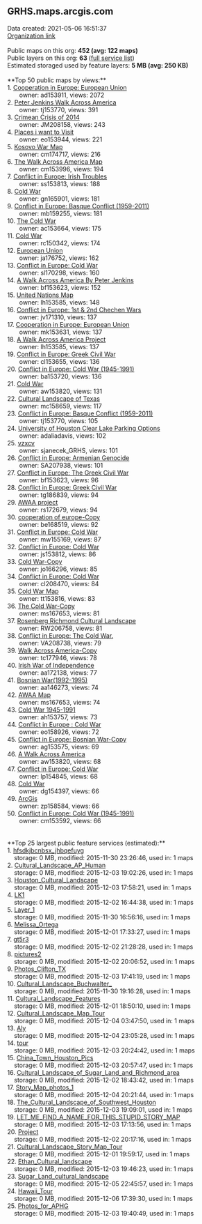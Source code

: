 <h2>GRHS.maps.arcgis.com</h2> Data created: 2021-05-06 16:51:37 <br /><a target='new' href='https://GRHS.maps.arcgis.com'>Organization link</a><br /><br />Public maps on this org: <b>452 (avg: 122 maps)</b><br />Public layers on this org: <b>63 </b>(<a target='new' href='https://services.arcgis.com/UzxOobhpbvmBNSLw/ArcGIS/rest/services'>full service list</a>)<br />Estimated storaged used by feature layers: <b>5 MB (avg: 250 KB)</b><br /><br />**Top 50 public maps by views:**<br />  1. <a target='new' href='https://www.arcgis.com/home/item.html?id=61871d0251674b0faca4a2517c2c2da8'>Cooperation in Europe: European Union</a> <br />  &nbsp;&nbsp;&nbsp;&nbsp; &nbsp;&nbsp;owner: ad153911, views: 2072<br />  2. <a target='new' href='https://www.arcgis.com/home/item.html?id=5ce94603593f4648ab23546df6a5a368'>Peter Jenkins Walk Across America</a> <br />  &nbsp;&nbsp;&nbsp;&nbsp; &nbsp;&nbsp;owner: tj153770, views: 391<br />  3. <a target='new' href='https://www.arcgis.com/home/item.html?id=e5ab33039ef84bf8afdaeb1f0ec8eb55'>Crimean Crisis of 2014</a> <br />  &nbsp;&nbsp;&nbsp;&nbsp; &nbsp;&nbsp;owner: JM208158, views: 243<br />  4. <a target='new' href='https://www.arcgis.com/home/item.html?id=744a0e99170e43e08d6c5b18024f3968'>Places i want to Visit</a> <br />  &nbsp;&nbsp;&nbsp;&nbsp; &nbsp;&nbsp;owner: eo153944, views: 221<br />  5. <a target='new' href='https://www.arcgis.com/home/item.html?id=d328bd4047bb4c7589311c82feffb7ac'>Kosovo War Map</a> <br />  &nbsp;&nbsp;&nbsp;&nbsp; &nbsp;&nbsp;owner: cm174717, views: 216<br />  6. <a target='new' href='https://www.arcgis.com/home/item.html?id=248003980cea451aaef852adf5c6b970'>The Walk Across America Map</a> <br />  &nbsp;&nbsp;&nbsp;&nbsp; &nbsp;&nbsp;owner: cm153996, views: 194<br />  7. <a target='new' href='https://www.arcgis.com/home/item.html?id=9dea60be3fe148b8b041baa7cc22f303'>Conflict in Europe: Irish Troubles</a> <br />  &nbsp;&nbsp;&nbsp;&nbsp; &nbsp;&nbsp;owner: ss153813, views: 188<br />  8. <a target='new' href='https://www.arcgis.com/home/item.html?id=4fe68ae09a6c427d894e36fe25ea06c9'>Cold War</a> <br />  &nbsp;&nbsp;&nbsp;&nbsp; &nbsp;&nbsp;owner: gn165901, views: 181<br />  9. <a target='new' href='https://www.arcgis.com/home/item.html?id=302682054b19483286e57559a8eb6dfe'>Conflict in Europe: Basque Conflict (1959-2011)</a> <br />  &nbsp;&nbsp;&nbsp;&nbsp; &nbsp;&nbsp;owner: mb159255, views: 181<br />  10. <a target='new' href='https://www.arcgis.com/home/item.html?id=b289120cff5c4947ac1bf6731771f8df'>The Cold War</a> <br />  &nbsp;&nbsp;&nbsp;&nbsp; &nbsp;&nbsp;owner: ac153664, views: 175<br />  11. <a target='new' href='https://www.arcgis.com/home/item.html?id=6e7f0ee1ff3d4a5cb50157104e2ba478'>Cold War</a> <br />  &nbsp;&nbsp;&nbsp;&nbsp; &nbsp;&nbsp;owner: rc150342, views: 174<br />  12. <a target='new' href='https://www.arcgis.com/home/item.html?id=cb4b2764cd6a445983989ddd6de2a42b'>European Union</a> <br />  &nbsp;&nbsp;&nbsp;&nbsp; &nbsp;&nbsp;owner: ja176752, views: 162<br />  13. <a target='new' href='https://www.arcgis.com/home/item.html?id=9d2b544bd2204da6a231a89ac012c718'>Conflict in Europe: Cold War</a> <br />  &nbsp;&nbsp;&nbsp;&nbsp; &nbsp;&nbsp;owner: sl170298, views: 160<br />  14. <a target='new' href='https://www.arcgis.com/home/item.html?id=1a8c76f74a4c4805aa3ffa5e23d4eed5'>A Walk Across America By Peter Jenkins</a> <br />  &nbsp;&nbsp;&nbsp;&nbsp; &nbsp;&nbsp;owner: bf153623, views: 152<br />  15. <a target='new' href='https://www.arcgis.com/home/item.html?id=40e7cf9b39474a1296d56719a47b9c22'>United Nations Map</a> <br />  &nbsp;&nbsp;&nbsp;&nbsp; &nbsp;&nbsp;owner: lh153585, views: 148<br />  16. <a target='new' href='https://www.arcgis.com/home/item.html?id=7be2e18f846c4ae9b9dd9fd645a55ecb'>Conflict in Europe: 1st & 2nd Chechen Wars</a> <br />  &nbsp;&nbsp;&nbsp;&nbsp; &nbsp;&nbsp;owner: jv171310, views: 137<br />  17. <a target='new' href='https://www.arcgis.com/home/item.html?id=28ae0a1634184c1abf4ead3310364223'>Cooperation in Europe: European Union</a> <br />  &nbsp;&nbsp;&nbsp;&nbsp; &nbsp;&nbsp;owner: mk153631, views: 137<br />  18. <a target='new' href='https://www.arcgis.com/home/item.html?id=178af984ef63480c883f332868dc733d'>A Walk Across America Project</a> <br />  &nbsp;&nbsp;&nbsp;&nbsp; &nbsp;&nbsp;owner: lh153585, views: 137<br />  19. <a target='new' href='https://www.arcgis.com/home/item.html?id=2bb885f48c924024819b272806244487'>Conflict in Europe: Greek Civil War</a> <br />  &nbsp;&nbsp;&nbsp;&nbsp; &nbsp;&nbsp;owner: cl153655, views: 136<br />  20. <a target='new' href='https://www.arcgis.com/home/item.html?id=9897dc1817e64c6593d09ae95df183d0'>Conflict in Europe: Cold War (1945-1991)</a> <br />  &nbsp;&nbsp;&nbsp;&nbsp; &nbsp;&nbsp;owner: ba153720, views: 136<br />  21. <a target='new' href='https://www.arcgis.com/home/item.html?id=2b8c7aa7b8e047aa928abf17aae95179'>Cold War</a> <br />  &nbsp;&nbsp;&nbsp;&nbsp; &nbsp;&nbsp;owner: aw153820, views: 131<br />  22. <a target='new' href='https://www.arcgis.com/home/item.html?id=40cb27087c96421e9c00202a88f0f2ce'>Cultural Landscape of Texas</a> <br />  &nbsp;&nbsp;&nbsp;&nbsp; &nbsp;&nbsp;owner: mc158659, views: 117<br />  23. <a target='new' href='https://www.arcgis.com/home/item.html?id=d4e00ca88fff478db22d77f518576067'>Conflict in Europe: Basque Conflict (1959-2011)</a> <br />  &nbsp;&nbsp;&nbsp;&nbsp; &nbsp;&nbsp;owner: tj153770, views: 105<br />  24. <a target='new' href='https://www.arcgis.com/home/item.html?id=0da92aaa946c44499904246524c8c963'>University of Houston Clear Lake Parking Options</a> <br />  &nbsp;&nbsp;&nbsp;&nbsp; &nbsp;&nbsp;owner: adaliadavis, views: 102<br />  25. <a target='new' href='https://www.arcgis.com/home/item.html?id=2d28f367373b4ac4b3a2cf00a38fde94'>vzxcv</a> <br />  &nbsp;&nbsp;&nbsp;&nbsp; &nbsp;&nbsp;owner: sjanecek_GRHS, views: 101<br />  26. <a target='new' href='https://www.arcgis.com/home/item.html?id=856f580306ae47849ae7ea0da61805ae'>Conflict in Europe: Armenian Genocide</a> <br />  &nbsp;&nbsp;&nbsp;&nbsp; &nbsp;&nbsp;owner: SA207938, views: 101<br />  27. <a target='new' href='https://www.arcgis.com/home/item.html?id=78938d71fad0453482ba7ca47a0bfc23'>Conflict in Europe: The Greek Civil War</a> <br />  &nbsp;&nbsp;&nbsp;&nbsp; &nbsp;&nbsp;owner: bf153623, views: 96<br />  28. <a target='new' href='https://www.arcgis.com/home/item.html?id=8504b5862de445629c0a67f6ca3d9931'>Conflict in Europe: Greek Civil War</a> <br />  &nbsp;&nbsp;&nbsp;&nbsp; &nbsp;&nbsp;owner: tg186839, views: 94<br />  29. <a target='new' href='https://www.arcgis.com/home/item.html?id=027a0e374b85442bb936698de0ae301b'>AWAA project</a> <br />  &nbsp;&nbsp;&nbsp;&nbsp; &nbsp;&nbsp;owner: rs172679, views: 94<br />  30. <a target='new' href='https://www.arcgis.com/home/item.html?id=ce45bbbb7e294d159d0daaa523e143a9'>cooperation of europe-Copy</a> <br />  &nbsp;&nbsp;&nbsp;&nbsp; &nbsp;&nbsp;owner: be168519, views: 92<br />  31. <a target='new' href='https://www.arcgis.com/home/item.html?id=9667a230efb0475c96787b9fe718e6be'>Conflict in Europe: Cold War</a> <br />  &nbsp;&nbsp;&nbsp;&nbsp; &nbsp;&nbsp;owner: mw155169, views: 87<br />  32. <a target='new' href='https://www.arcgis.com/home/item.html?id=b91e1392e49c44299490019f9aa575c2'>Conflict in Europe: Cold War</a> <br />  &nbsp;&nbsp;&nbsp;&nbsp; &nbsp;&nbsp;owner: js153812, views: 86<br />  33. <a target='new' href='https://www.arcgis.com/home/item.html?id=07b1ff5db74642259cd142f349003e04'>Cold War-Copy</a> <br />  &nbsp;&nbsp;&nbsp;&nbsp; &nbsp;&nbsp;owner: jo166296, views: 85<br />  34. <a target='new' href='https://www.arcgis.com/home/item.html?id=71f4c5ef2c744e339a3a8eefccd4fd02'>Conflict in Europe: Cold War</a> <br />  &nbsp;&nbsp;&nbsp;&nbsp; &nbsp;&nbsp;owner: cl208470, views: 84<br />  35. <a target='new' href='https://www.arcgis.com/home/item.html?id=f735829b50fb48e28454d3f1410e682f'>Cold War Map</a> <br />  &nbsp;&nbsp;&nbsp;&nbsp; &nbsp;&nbsp;owner: tt153816, views: 83<br />  36. <a target='new' href='https://www.arcgis.com/home/item.html?id=09e70628e87f4c6db25a4837c2ecb980'>The Cold War-Copy</a> <br />  &nbsp;&nbsp;&nbsp;&nbsp; &nbsp;&nbsp;owner: ms167653, views: 81<br />  37. <a target='new' href='https://www.arcgis.com/home/item.html?id=58c19202329642358e60ef55b59e1aa9'>Rosenberg Richmond Cultural Landscape</a> <br />  &nbsp;&nbsp;&nbsp;&nbsp; &nbsp;&nbsp;owner: RW206758, views: 81<br />  38. <a target='new' href='https://www.arcgis.com/home/item.html?id=3c585633fe144d8d92692abfeb41890e'>Conflict in Europe: The Cold War.</a> <br />  &nbsp;&nbsp;&nbsp;&nbsp; &nbsp;&nbsp;owner: VA208738, views: 79<br />  39. <a target='new' href='https://www.arcgis.com/home/item.html?id=be8d6fa3ed45478f8217deb0b1e8044f'>Walk Across America-Copy</a> <br />  &nbsp;&nbsp;&nbsp;&nbsp; &nbsp;&nbsp;owner: tc177946, views: 78<br />  40. <a target='new' href='https://www.arcgis.com/home/item.html?id=2c0f105b2d7f496da944aea0a091ca02'>Irish War of Independence</a> <br />  &nbsp;&nbsp;&nbsp;&nbsp; &nbsp;&nbsp;owner: aa172138, views: 77<br />  41. <a target='new' href='https://www.arcgis.com/home/item.html?id=2a6674345b824054b4de6bf7260ce40c'>Bosnian War(1992-1995)</a> <br />  &nbsp;&nbsp;&nbsp;&nbsp; &nbsp;&nbsp;owner: aa146273, views: 74<br />  42. <a target='new' href='https://www.arcgis.com/home/item.html?id=598ab1d73c3f4bcab04a097b93f24ee9'>AWAA Map</a> <br />  &nbsp;&nbsp;&nbsp;&nbsp; &nbsp;&nbsp;owner: ms167653, views: 74<br />  43. <a target='new' href='https://www.arcgis.com/home/item.html?id=5d9d65d19c624fe7b38d6dd50c3005e4'>Cold War 1945-1991</a> <br />  &nbsp;&nbsp;&nbsp;&nbsp; &nbsp;&nbsp;owner: ah153757, views: 73<br />  44. <a target='new' href='https://www.arcgis.com/home/item.html?id=73bdb580069343aeaa2984c821e18aaa'>Conflict in Europe  : Cold War</a> <br />  &nbsp;&nbsp;&nbsp;&nbsp; &nbsp;&nbsp;owner: eo158926, views: 72<br />  45. <a target='new' href='https://www.arcgis.com/home/item.html?id=7330b4f22e234a5c90ac2f8c48c79c50'>Conflict in Europe: Bosnian War-Copy</a> <br />  &nbsp;&nbsp;&nbsp;&nbsp; &nbsp;&nbsp;owner: ag153575, views: 69<br />  46. <a target='new' href='https://www.arcgis.com/home/item.html?id=2470edad81a347c2b1f1f69c17090ece'>A Walk Across America</a> <br />  &nbsp;&nbsp;&nbsp;&nbsp; &nbsp;&nbsp;owner: aw153820, views: 68<br />  47. <a target='new' href='https://www.arcgis.com/home/item.html?id=4f7c48d521d94e67b5f99064800f896a'>Conflict in Europe: Cold War</a> <br />  &nbsp;&nbsp;&nbsp;&nbsp; &nbsp;&nbsp;owner: lp154845, views: 68<br />  48. <a target='new' href='https://www.arcgis.com/home/item.html?id=084501d4c6dc406a967b51b959cc4cb7'>Cold War</a> <br />  &nbsp;&nbsp;&nbsp;&nbsp; &nbsp;&nbsp;owner: dg154397, views: 66<br />  49. <a target='new' href='https://www.arcgis.com/home/item.html?id=94649b5396a245dcb650405a93b61f4b'>ArcGis</a> <br />  &nbsp;&nbsp;&nbsp;&nbsp; &nbsp;&nbsp;owner: zp158584, views: 66<br />  50. <a target='new' href='https://www.arcgis.com/home/item.html?id=cc55017e21254a0da32e106c4a969484'>Conflict in Europe: Cold War (1945-1991)</a> <br />  &nbsp;&nbsp;&nbsp;&nbsp; &nbsp;&nbsp;owner: cm153592, views: 66<br /><br /><br />**Top 25 largest public feature services (estimated):**<br /> 1. <a target='new' href='https://www.arcgis.com/home/item.html?id=8c7b2a12a14d40d1a23eea3423d6065d'>hfsdkjbcnbsx_jhbqefuyg</a><br /> &nbsp;&nbsp;&nbsp;&nbsp;storage: 0 MB, modified: 2015-11-30 23:26:46,  used in: 1 maps<br /> 2. <a target='new' href='https://www.arcgis.com/home/item.html?id=686f95d6e04a4aadb6b08f8818bb91f5'>Cultural_Landscape_AP_Human</a><br /> &nbsp;&nbsp;&nbsp;&nbsp;storage: 0 MB, modified: 2015-12-03 19:02:26,  used in: 1 maps<br /> 3. <a target='new' href='https://www.arcgis.com/home/item.html?id=f7e0f1cd3b724e229fa66c42f76223e5'>Houston_Cultural_Landscape</a><br /> &nbsp;&nbsp;&nbsp;&nbsp;storage: 0 MB, modified: 2015-12-03 17:58:21,  used in: 1 maps<br /> 4. <a target='new' href='https://www.arcgis.com/home/item.html?id=955b4a28a2ad4c739f25f51f9a589470'>LK1</a><br /> &nbsp;&nbsp;&nbsp;&nbsp;storage: 0 MB, modified: 2015-12-02 16:44:38,  used in: 1 maps<br /> 5. <a target='new' href='https://www.arcgis.com/home/item.html?id=40ff56c205ed4d9fba6432b20ec2d05c'>Layer_1</a><br /> &nbsp;&nbsp;&nbsp;&nbsp;storage: 0 MB, modified: 2015-11-30 16:56:16,  used in: 1 maps<br /> 6. <a target='new' href='https://www.arcgis.com/home/item.html?id=1399ee331e1d47e592f6f5a2cd922060'>Melissa_Ortega</a><br /> &nbsp;&nbsp;&nbsp;&nbsp;storage: 0 MB, modified: 2015-12-01 17:33:27,  used in: 1 maps<br /> 7. <a target='new' href='https://www.arcgis.com/home/item.html?id=bcb08d12315e4f7caea96752000b0c80'>gt5r3</a><br /> &nbsp;&nbsp;&nbsp;&nbsp;storage: 0 MB, modified: 2015-12-02 21:28:28,  used in: 1 maps<br /> 8. <a target='new' href='https://www.arcgis.com/home/item.html?id=9767096966d948f7906ec3dd435c72b8'>pictures2</a><br /> &nbsp;&nbsp;&nbsp;&nbsp;storage: 0 MB, modified: 2015-12-02 20:06:52,  used in: 1 maps<br /> 9. <a target='new' href='https://www.arcgis.com/home/item.html?id=49cad96515ea46f089ec153794e5fc26'>Photos_Clifton_TX</a><br /> &nbsp;&nbsp;&nbsp;&nbsp;storage: 0 MB, modified: 2015-12-03 17:41:19,  used in: 1 maps<br /> 10. <a target='new' href='https://www.arcgis.com/home/item.html?id=d9415e6571de40cc8e59eddb680d30ec'>Cultural_Landscape_Buchwalter_</a><br /> &nbsp;&nbsp;&nbsp;&nbsp;storage: 0 MB, modified: 2015-11-30 19:16:28,  used in: 1 maps<br /> 11. <a target='new' href='https://www.arcgis.com/home/item.html?id=9e99e925e3d746448ea8ef8ee25b6ecc'>Cultural_Landscape_Features</a><br /> &nbsp;&nbsp;&nbsp;&nbsp;storage: 0 MB, modified: 2015-12-01 18:50:10,  used in: 1 maps<br /> 12. <a target='new' href='https://www.arcgis.com/home/item.html?id=cf633b965813418f8ed9763f198b1d8f'>Cultural_Landscape_Map_Tour</a><br /> &nbsp;&nbsp;&nbsp;&nbsp;storage: 0 MB, modified: 2015-12-04 03:47:50,  used in: 1 maps<br /> 13. <a target='new' href='https://www.arcgis.com/home/item.html?id=02f5d784b7d34b099d457626d11e2ccc'>Aly</a><br /> &nbsp;&nbsp;&nbsp;&nbsp;storage: 0 MB, modified: 2015-12-04 23:05:28,  used in: 1 maps<br /> 14. <a target='new' href='https://www.arcgis.com/home/item.html?id=1cfd4751d095446c8b9af82d3ecf5a07'>tour</a><br /> &nbsp;&nbsp;&nbsp;&nbsp;storage: 0 MB, modified: 2015-12-03 20:24:42,  used in: 1 maps<br /> 15. <a target='new' href='https://www.arcgis.com/home/item.html?id=29c9f84ff6a740b7a8b8b9d95cc88ed3'>China_Town_Houston_Pics</a><br /> &nbsp;&nbsp;&nbsp;&nbsp;storage: 0 MB, modified: 2015-12-03 20:57:47,  used in: 1 maps<br /> 16. <a target='new' href='https://www.arcgis.com/home/item.html?id=64c9408688a541658863e4c85f28a9d1'>Cultural_Landscape_of_Sugar_Land_and_Richmond_area</a><br /> &nbsp;&nbsp;&nbsp;&nbsp;storage: 0 MB, modified: 2015-12-02 18:43:42,  used in: 1 maps<br /> 17. <a target='new' href='https://www.arcgis.com/home/item.html?id=0745eec4ee9849b49f64a5914678f4dd'>Story_Map_photos_1</a><br /> &nbsp;&nbsp;&nbsp;&nbsp;storage: 0 MB, modified: 2015-12-04 20:21:44,  used in: 1 maps<br /> 18. <a target='new' href='https://www.arcgis.com/home/item.html?id=d3efe5f6cffe4432a69867f9fb3ee09e'>The_Cultural_Landscape_of_Southwest_Houston</a><br /> &nbsp;&nbsp;&nbsp;&nbsp;storage: 0 MB, modified: 2015-12-03 19:09:01,  used in: 1 maps<br /> 19. <a target='new' href='https://www.arcgis.com/home/item.html?id=d8248bc2146145aab1b9023f6802be2b'>LET_ME_FIND_A_NAME_FOR_THIS_STUPID_STORY_MAP</a><br /> &nbsp;&nbsp;&nbsp;&nbsp;storage: 0 MB, modified: 2015-12-03 17:13:56,  used in: 1 maps<br /> 20. <a target='new' href='https://www.arcgis.com/home/item.html?id=0f2849005bc54fc191c9aa4faa4cc8de'>Project</a><br /> &nbsp;&nbsp;&nbsp;&nbsp;storage: 0 MB, modified: 2015-12-02 20:17:16,  used in: 1 maps<br /> 21. <a target='new' href='https://www.arcgis.com/home/item.html?id=31275a05c05a47b48f45828b9368b810'>Cultural_Landscape_Story_Map_Tour</a><br /> &nbsp;&nbsp;&nbsp;&nbsp;storage: 0 MB, modified: 2015-12-01 19:59:17,  used in: 1 maps<br /> 22. <a target='new' href='https://www.arcgis.com/home/item.html?id=836a275484d54c20a0436cf3df72b8a3'>Ethan_Cultural_landscape</a><br /> &nbsp;&nbsp;&nbsp;&nbsp;storage: 0 MB, modified: 2015-12-03 19:46:23,  used in: 1 maps<br /> 23. <a target='new' href='https://www.arcgis.com/home/item.html?id=fc354ac05f144e0c8dbee07fabdedecc'>Sugar_Land_cultural_landscape</a><br /> &nbsp;&nbsp;&nbsp;&nbsp;storage: 0 MB, modified: 2015-12-05 22:45:57,  used in: 1 maps<br /> 24. <a target='new' href='https://www.arcgis.com/home/item.html?id=b2cde3e7ab614108b3dfe94923d697c3'>Hawaii_Tour</a><br /> &nbsp;&nbsp;&nbsp;&nbsp;storage: 0 MB, modified: 2015-12-06 17:39:30,  used in: 1 maps<br /> 25. <a target='new' href='https://www.arcgis.com/home/item.html?id=bfca97fe37754b7c94b8585529f07cf3'>Photos_for_APHG</a><br /> &nbsp;&nbsp;&nbsp;&nbsp;storage: 0 MB, modified: 2015-12-03 19:40:49,  used in: 1 maps<br />
